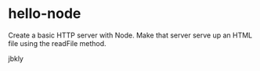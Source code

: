 hello-node
==========

Create a basic HTTP server with Node. Make that server serve up an HTML file using the readFile method.

jbkly
